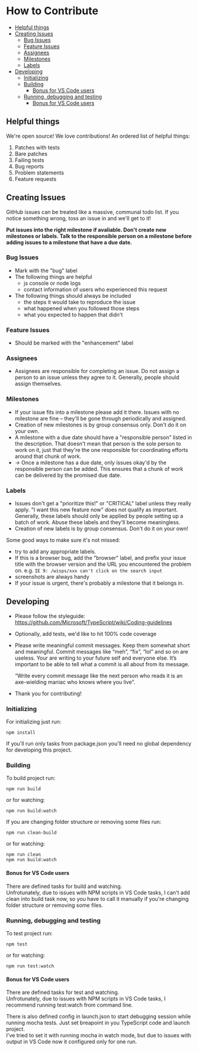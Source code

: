 # How to Contribute

<!-- START doctoc generated TOC please keep comment here to allow auto update -->
<!-- DON'T EDIT THIS SECTION, INSTEAD RE-RUN doctoc TO UPDATE -->


- [Helpful things](#helpful-things)
- [Creating Issues](#creating-issues)
  - [Bug Issues](#bug-issues)
  - [Feature Issues](#feature-issues)
  - [Assignees](#assignees)
  - [Milestones](#milestones)
  - [Labels](#labels)
- [Developing](#developing)
  - [Initializing](#initializing)
  - [Building](#building)
    - [Bonus for VS Code users](#bonus-for-vs-code-users)
  - [Running, debugging and testing](#running-debugging-and-testing)
    - [Bonus for VS Code users](#bonus-for-vs-code-users-1)

<!-- END doctoc generated TOC please keep comment here to allow auto update -->

## Helpful things

We're open source! We love contributions! An ordered list of helpful things:

1. Patches with tests
2. Bare patches
3. Failing tests
4. Bug reports
5. Problem statements
6. Feature requests


## Creating Issues
GitHub issues can be treated like a massive, communal todo list. If you notice something wrong, toss an issue in and we'll get to it!

**Put issues into the right milestone if avaliable. Don't create new milestones or labels. Talk to the responsible person on a milestone before adding issues to a milestone that have a due date.**

### Bug Issues
* Mark with the "bug" label
* The following things are helpful
    * js console or node logs
    * contact information of users who experienced this request
* The following things should always be included
    * the steps it would take to reproduce the issue
    * what happened when you followed those steps
    * what you expected to happen that didn't

### Feature Issues
* Should be marked with the "enhancement" label

### Assignees
* Assignees are responsible for completing an issue. Do not assign a person to an issue unless they agree to it. Generally, people should assign themselves.

### Milestones
* If your issue fits into a milestone please add it there. Issues with no milestone are fine – they'll be gone through periodically and assigned.
* Creation of new milestones is by group consensus only. Don't do it on your own.
* A milestone with a due date should have a "responsible person" listed in the description. That doesn't mean that person is the sole person to work on it, just that they're the one responsible for coordinating efforts around that chunk of work.
* → Once a milestone has a due date, only issues okay'd by the responsible person can be added. This ensures that a chunk of work can be delivered by the promised due date.

### Labels
* Issues don't get a "prioritize this!" or "CRITICAL" label unless they really apply. "I want this new feature now" does not qualify as important. Generally, these labels should only be applied by people setting up a batch of work. Abuse these labels and they'll become meaningless.
* Creation of new labels is by group consensus. Don't do it on your own!

Some good ways to make sure it's not missed:
* try to add any appropriate labels.
* If this is a browser bug, add the "browser" label, and prefix your issue title with the browser version and the URL you encountered the problem on. e.g. `IE 9: /wisps/xxx can't click on the search input`
* screenshots are always handy
* If your issue is urgent, there's probably a milestone that it belongs in.

## Developing

* Please follow the styleguide: https://github.com/Microsoft/TypeScript/wiki/Coding-guidelines
* Optionally, add tests, we'd like to hit 100% code coverage
* Please write meaningful commit messages. Keep them somewhat short and meaningful. Commit messages like “meh”, “fix”, “lol” and so on are useless. Your are writing to your future self and everyone else. It’s important to be able to tell what a commit is all about from its message.

    “Write every commit message like the next person who reads it is an axe-wielding maniac who knows where you live”.

* Thank you for contributing!

### Initializing
For initializing just run:
```
npm install
```
If you'll run only tasks from package.json you'll need no global dependency for developing this project.

### Building
To build project run:
```
npm run build
```
or for watching:
```
npm run build:watch
```

If you are changing folder structure or removing some files run:
```
npm run clean-build
```
or for watching:
```
npm run clean
npm run build:watch
```
#### Bonus for VS Code users
There are defined tasks for build and watching.  
Unfrotunately, due to issues with NPM scripts in VS Code tasks, I can't add clean into build task now, so you have to call it manually
if you're changing folder structure or removing some files.

### Running, debugging and testing
To test project run:
```
npm test
```
or for watching:
```
npm run test:watch
```
#### Bonus for VS Code users
There are defined tasks for test and watching.  
Unfrotunately, due to issues with NPM scripts in VS Code tasks, I recommend running test:watch from command line.

There is also defined config in launch.json to start debugging session while running mocha tests. Just set breapoint in you TypeScript code and launch project.  
I've tried to set it with running mocha in watch mode, but due to issues with output in VS Code now it configured only for one run.
